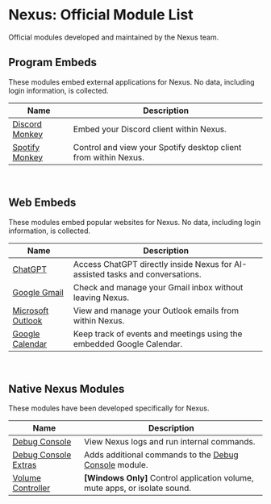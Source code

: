 # Nexus: Official Module List
Official modules developed and maintained by the Nexus team.


## Program Embeds
These modules embed external applications for Nexus. No data, including login information, is collected.

| Name | Description |
|--------|-------------|
| [Discord Monkey](https://github.com/aarontburn/nexus-discord-monkey) | Embed your Discord client within Nexus. |
| [Spotify Monkey](https://github.com/aarontburn/nexus-spotify-monkey) | Control and view your Spotify desktop client from within Nexus. |

<br />

## Web Embeds
These modules embed popular websites for Nexus. No data, including login information, is collected.

| Name | Description |
|--------|-------------|
| [ChatGPT](https://github.com/aarontburn/nexus-chatgpt) | Access ChatGPT directly inside Nexus for AI-assisted tasks and conversations. |
| [Google Gmail](https://github.com/aarontburn/nexus-google-gmail) | Check and manage your Gmail inbox without leaving Nexus. |
| [Microsoft Outlook](https://github.com/aarontburn/nexus-microsoft-outlook) | View and manage your Outlook emails from within Nexus. |
| [Google Calendar](https://github.com/aarontburn/nexus-google-calendar) | Keep track of events and meetings using the embedded Google Calendar. |

<br />


## Native Nexus Modules
These modules have been developed specifically for Nexus.

| Name | Description |
|--------|-------------|
| [Debug Console](https://github.com/aarontburn/nexus-debug-console) | View Nexus logs and run internal commands. |
| [Debug Console Extras](https://github.com/aarontburn/nexus-debug-console-extras) | Adds additional commands to the [Debug Console](https://github.com/aarontburn/nexus-debug-console) module. |
| [Volume Controller](https://github.com/aarontburn/nexus-volume-controller) | **[Windows Only]** Control application volume, mute apps, or isolate sound. |
